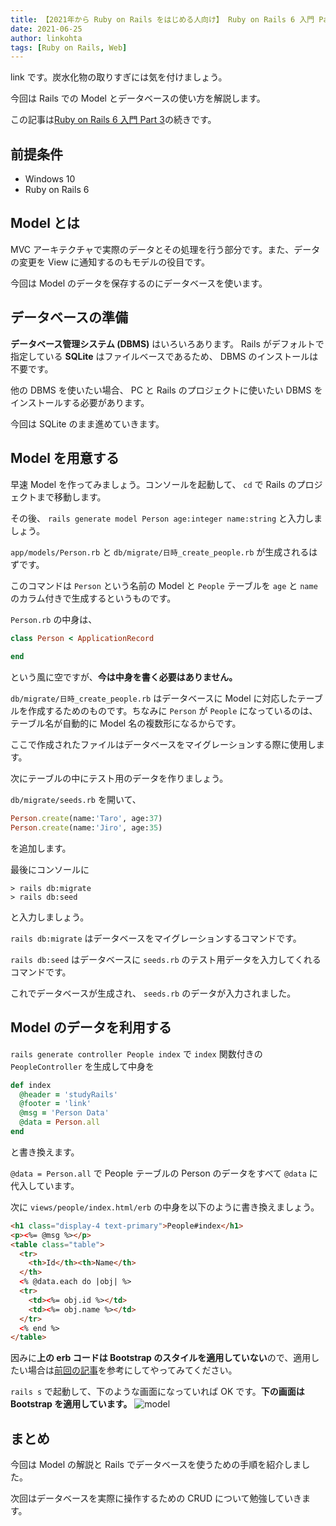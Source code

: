 ```yaml
---
title: 【2021年から Ruby on Rails をはじめる人向け】 Ruby on Rails 6 入門 Part 4 ～データベースを使う～
date: 2021-06-25
author: linkohta
tags: [Ruby on Rails, Web]
---
```


link です。炭水化物の取りすぎには気を付けましょう。

今回は Rails での Model とデータベースの使い方を解説します。

この記事は[Ruby on Rails 6 入門 Part 3](https://mseeeen.msen.jp/ruby-on-rails3/)の続きです。

## 前提条件

- Windows 10
- Ruby on Rails 6

## Model とは

MVC アーキテクチャで実際のデータとその処理を行う部分です。また、データの変更を View に通知するのもモデルの役目です。

今回は Model のデータを保存するのにデータベースを使います。

## データベースの準備

**データベース管理システム (DBMS)** はいろいろあります。 Rails がデフォルトで指定している **SQLite** はファイルベースであるため、 DBMS のインストールは不要です。

他の DBMS を使いたい場合、 PC と Rails のプロジェクトに使いたい DBMS をインストールする必要があります。

今回は SQLite のまま進めていきます。

## Model を用意する

早速 Model を作ってみましょう。コンソールを起動して、 `cd` で Rails のプロジェクトまで移動します。

その後、 `rails generate model Person age:integer name:string` と入力しましょう。

`app/models/Person.rb` と `db/migrate/日時_create_people.rb` が生成されるはずです。

このコマンドは `Person` という名前の Model と `People` テーブルを `age` と `name` のカラム付きで生成するというものです。

`Person.rb` の中身は、
```rb
class Person < ApplicationRecord
    
end
```
という風に空ですが、**今は中身を書く必要はありません。**

`db/migrate/日時_create_people.rb` はデータベースに Model に対応したテーブルを作成するためのものです。ちなみに `Person` が `People` になっているのは、テーブル名が自動的に Model 名の複数形になるからです。

ここで作成されたファイルはデータベースをマイグレーションする際に使用します。

次にテーブルの中にテスト用のデータを作りましょう。

`db/migrate/seeds.rb` を開いて、
```rb
Person.create(name:'Taro', age:37)
Person.create(name:'Jiro', age:35)
```
を追加します。

最後にコンソールに
```
> rails db:migrate
> rails db:seed
```
と入力しましょう。

`rails db:migrate` はデータベースをマイグレーションするコマンドです。

`rails db:seed` はデータベースに `seeds.rb` のテスト用データを入力してくれるコマンドです。

これでデータベースが生成され、 `seeds.rb` のデータが入力されました。

## Model のデータを利用する

`rails generate controller People index` で `index` 関数付きの `PeopleController` を生成して中身を
```rb
def index
  @header = 'studyRails'
  @footer = 'link'
  @msg = 'Person Data'
  @data = Person.all
end
```
と書き換えます。

`@data = Person.all` で People テーブルの Person のデータをすべて `@data` に代入しています。

次に `views/people/index.html/erb` の中身を以下のように書き換えましょう。
```html
<h1 class="display-4 text-primary">People#index</h1>
<p><%= @msg %></p>
<table class="table">
  <tr>
    <th>Id</th><th>Name</th>
  </th>
  <% @data.each do |obj| %>
  <tr>
    <td><%= obj.id %></td>
    <td><%= obj.name %></td>
  </tr>
  <% end %>
</table>
```

因みに**上の erb コードは Bootstrap のスタイルを適用していない**ので、適用したい場合は[前回の記事](https://mseeeen.msen.jp/ruby-on-rails3/)を参考にしてやってみてください。

`rails s` で起動して、下のような画面になっていれば OK です。**下の画面は Bootstrap を適用しています。**
![model](https://mseeeen.msen.jp/wp-content/uploads/2021/06/2021-06-02_15h31_21.png)

## まとめ

今回は Model の解説と Rails でデータベースを使うための手順を紹介しました。

次回はデータベースを実際に操作するための CRUD について勉強していきます。